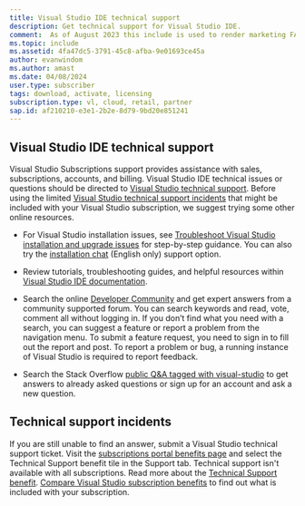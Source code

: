 ```yaml
---
title: Visual Studio IDE technical support
description: Get technical support for Visual Studio IDE.
comment:  As of August 2023 this include is used to render marketing FAQ content for VS Subscriptions in the following portals - VSCom, Manage, and My portals. It was not used for learn.microsoft.com content at that time. SMEs are Evan Windom and Larissa Crawford of Red Door Collaborative and Sharvari Dighe.
ms.topic: include
ms.assetid: 4fa47dc5-3791-45c8-afba-9e01693ce45a
author: evanwindom
ms.author: amast
ms.date: 04/08/2024
user.type: subscriber
tags: download, activate, licensing
subscription.type: vl, cloud, retail, partner
sap.id: af210210-e3e1-2b2e-8d79-9bd20e851241
---
```


## Visual Studio IDE technical support 

Visual Studio Subscriptions support provides assistance with sales, subscriptions, accounts, and billing. Visual Studio IDE technical issues or questions should be directed to [Visual Studio technical support](https://visualstudio.microsoft.com/vs/support/). Before using the limited [Visual Studio technical support incidents](https://learn.microsoft.com/visualstudio/subscriptions/vs-tech-support) that might be included with your Visual Studio subscription, we suggest trying some other online resources.

+ For Visual Studio installation issues, see [Troubleshoot Visual Studio installation and upgrade issues](https://learn.microsoft.com/visualstudio/install/troubleshooting-installation-issues) for step-by-step guidance. You can also try the [installation chat](https://visualstudio.microsoft.com/vs/support/#talktous) (English only) support option.

+ Review tutorials, troubleshooting guides, and helpful resources within [Visual Studio IDE documentation](https://learn.microsoft.com/visualstudio/ide/). 

+ Search the online [Developer Community](https://developercommunity.visualstudio.com/) and get expert answers from a community supported forum. You can search keywords and read, vote, comment all without logging in. If you don’t find what you need with a search, you can suggest a feature or report a problem from the navigation menu. To submit a feature request, you need to sign in to fill out the report and post. To report a problem or bug, a running instance of Visual Studio is required to report feedback. 

+ Search the Stack Overflow [public Q&A tagged with visual-studio](https://stackoverflow.com/questions/tagged/visual-studio?tab=Newest) to get answers to already asked questions or sign up for an account and ask a new question. 

## Technical support incidents 

If you are still unable to find an answer, submit a Visual Studio technical support ticket. Visit the [subscriptions portal benefits page](https://my.visualstudio.com/Benefits) and select the Technical Support benefit tile in the Support tab. Technical support isn't available with all subscriptions. Read more about the [Technical Support benefit](https://learn.microsoft.com/visualstudio/subscriptions/vs-tech-support). [Compare Visual Studio subscription benefits](https://visualstudio.microsoft.com/vs/benefits/#azure?cat=visual-studio-enterprise-subscription) to find out what is included with your subscription.
